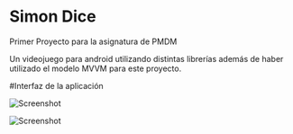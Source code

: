 # Simon Dice
Primer Proyecto para la asignatura de PMDM

Un videojuego para android utilizando distintas librerías además de haber utilizado el modelo MVVM para este proyecto.

#Interfaz de la aplicación

![Screenshot](uno.png)

![Screenshot](dos.png)
